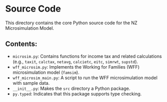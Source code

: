 # Source Code

This directory contains the core Python source code for the NZ Microsimulation Model.

## Contents:

*   `microsim.py`: Contains functions for income tax and related calculations (e.g., `taxit`, `calctax`, `netavg`, `calcietc`, `eitc`, `simrwt`, `supstd`).
*   `wff_microsim.py`: Implements the Working for Families (WFF) microsimulation model (`famsim`).
*   `wff_microsim_main.py`: A script to run the WFF microsimulation model with sample data.
*   `__init__.py`: Makes the `src` directory a Python package.
*   `py.typed`: Indicates that this package supports type checking.

